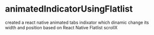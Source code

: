 # animatedIndicatorUsingFlatlist
created a react native animated tabs indixator which dinamic change its width and position based on React Native Flatlist scrollX
